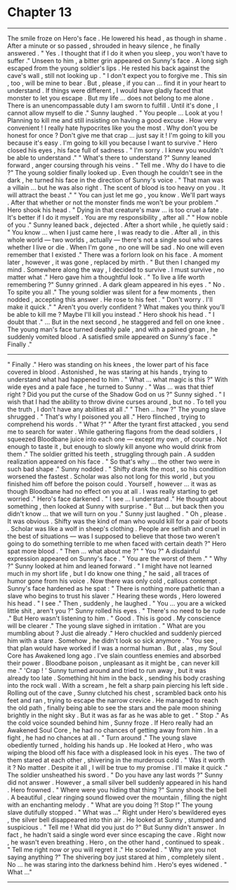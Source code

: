
# Chapter 13


---

The smile froze on Hero's face . He lowered his head , as though in shame . After a minute or so passed , shrouded in heavy silence , he finally answered .
" Yes . I thought that if I do it when you sleep , you won't have to suffer ."
Unseen to him , a bitter grin appeared on Sunny's face .
A long sigh escaped from the young soldier's lips . He rested his back against the cave's wall , still not looking up .
" I don't expect you to forgive me . This sin , too , will be mine to bear . But , please , if you can … find it in your heart to understand . If things were different , I would have gladly faced that monster to let you escape . But my life … does not belong to me alone . There is an unencompassable duty I am sworn to fulfill . Until it's done , I cannot allow myself to die ."
Sunny laughed .
" You people … Look at you ! Planning to kill me and still insisting on having a good excuse . How very convenient ! I really hate hypocrites like you the most . Why don't you be honest for once ? Don't give me that crap ... just say it ! I'm going to kill you because it's easy . I'm going to kill you because I want to survive ."
Hero closed his eyes , his face full of sadness .
" I'm sorry . I knew you wouldn't be able to understand ."
" What's there to understand ?"
Sunny leaned forward , anger coursing through his veins .
" Tell me . Why do I have to die ?"
The young soldier finally looked up . Even though he couldn't see in the dark , he turned his face in the direction of Sunny's voice .
" That man was a villain … but he was also right . The scent of blood is too heavy on you . It will attract the beast ."
" You can just let me go , you know . We'll part ways . After that whether or not the monster finds me won't be your problem ."
Hero shook his head .
" Dying in that creature's maw … is too cruel a fate . It's better if I do it myself . You are my responsibility , after all ."
" How noble of you ."
Sunny leaned back , dejected . After a short while , he quietly said :
" You know … when I just came here , I was ready to die . After all , in this whole world — two worlds , actually — there's not a single soul who cares whether I live or die . When I'm gone , no one will be sad . No one will even remember that I existed ."
There was a forlorn look on his face . A moment later , however , it was gone , replaced by mirth .
" But then I changed my mind . Somewhere along the way , I decided to survive . I must survive , no matter what ."
Hero gave him a thoughtful look .
" To live a life worth remembering ?"
Sunny grinned . A dark gleam appeared in his eyes .
" No . To spite you all ."
The young soldier was silent for a few moments , then nodded , accepting this answer . He rose to his feet .
" Don't worry . I'll make it quick ."
" Aren't you overly confident ? What makes you think you'll be able to kill me ? Maybe I'll kill you instead ."
Hero shook his head .
" I doubt that ."
… But in the next second , he staggered and fell on one knee . The young man's face turned deathly pale , and with a pained groan , he suddenly vomited blood .
A satisfied smile appeared on Sunny's face .
" Finally ."
***
" Finally ."
Hero was standing on his knees , the lower part of his face covered in blood . Astonished , he was staring at his hands , trying to understand what had happened to him .
" What … what magic is this ?"
With wide eyes and a pale face , he turned to Sunny .
" Was … was that thief right ? Did you put the curse of the Shadow God on us ?"
Sunny sighed .
" I wish that I had the ability to throw divine curses around , but no . To tell you the truth , I don't have any abilities at all ."
" Then .. how ?"
The young slave shrugged .
" That's why I poisoned you all ."
Hero flinched , trying to comprehend his words .
" What ?"
" After the tyrant first attacked , you send me to search for water . While gathering flagons from the dead soldiers , I squeezed Bloodbane juice into each one — except my own , of course . Not enough to taste it , but enough to slowly kill anyone who would drink from them ."
The soldier gritted his teeth , struggling through pain . A sudden realization appeared on his face .
" So that's why … the other two were in such bad shape ."
Sunny nodded .
" Shifty drank the most , so his condition worsened the fastest . Scholar was also not long for this world , but you finished him off before the poison could . Yourself , however … it was as though Bloodbane had no effect on you at all . I was really starting to get worried ."
Hero's face darkened .
" I see … I understand ."
He thought about something , then looked at Sunny with surprise .
" But … but back then you didn't know … that we will turn on you ."
Sunny just laughed .
" Oh , please . It was obvious . Shifty was the kind of man who would kill for a pair of boots . Scholar was like a wolf in sheep's clothing . People are selfish and cruel in the best of situations — was I supposed to believe that those two weren't going to do something terrible to me when faced with certain death ?"
Hero spat more blood .
" Then … what about me ?"
" You ?" A disdainful expression appeared on Sunny's face . " You are the worst of them ."
" Why ?"
Sunny looked at him and leaned forward .
" I might have not learned much in my short life , but I do know one thing ," he said , all traces of humor gone from his voice .
Now there was only cold , callous contempt . Sunny's face hardened as he spat :
" There is nothing more pathetic than a slave who begins to trust his slaver ."
Hearing these words , Hero lowered his head .
" I see ."
Then , suddenly , he laughed .
" You … you are a wicked little shit , aren't you ?"
Sunny rolled his eyes .
" There's no need to be rude ."
But Hero wasn't listening to him .
" Good . This is good . My conscience will be clearer ."
The young slave sighed in irritation .
" What are you mumbling about ? Just die already ."
Hero chuckled and suddenly pierced him with a stare . Somehow , he didn't look so sick anymore .
" You see , that plan would have worked if I was a normal human . But , alas , my Soul Core has Awakened long ago . I've slain countless enemies and absorbed their power . Bloodbane poison , unpleasant as it might be , can never kill me ."
'Crap ! '
Sunny turned around and tried to run away , but it was already too late . Something hit him in the back , sending his body crashing into the rock wall . With a scream , he felt a sharp pain piercing his left side . Rolling out of the cave , Sunny clutched his chest , scrambled back onto his feet and ran , trying to escape the narrow crevice .
He managed to reach the old path , finally being able to see the stars and the pale moon shining brightly in the night sky . But it was as far as he was able to get .
" Stop ."
As the cold voice sounded behind him , Sunny froze . If Hero really had an Awakened Soul Core , he had no chances of getting away from him . In a fight , he had no chances at all .
" Turn around ."
The young slave obediently turned , holding his hands up . He looked at Hero , who was wiping the blood off his face with a displeased look in his eyes . The two of them stared at each other , shivering in the murderous cold .
" Was it worth it ? No matter . Despite it all , I will be true to my promise . I'll make it quick ."
The soldier unsheathed his sword .
" Do you have any last words ?"
Sunny did not answer .
However , a small silver bell suddenly appeared in his hand .
Hero frowned .
" Where were you hiding that thing ?"
Sunny shook the bell . A beautiful , clear ringing sound flowed over the mountain , filling the night with an enchanting melody .
" What are you doing ?! Stop !"
The young slave dutifully stopped .
" What was …"
Right under Hero's bewildered eyes , the silver bell disappeared into thin air . He looked at Sunny , stumped and suspicious .
" Tell me ! What did you just do ?"
But Sunny didn't answer . In fact , he hadn't said a single word ever since escaping the cave . Right now , he wasn't even breathing .
Hero , on the other hand , continued to speak .
" Tell me right now or you will regret it ."
He scowled .
" Why are you not saying anything ?"
The shivering boy just stared at him , completely silent .
No … he was staring into the darkness behind him .
Hero's eyes widened .
" What …"

---

